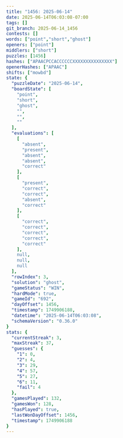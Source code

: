 ```yaml
---
title: "1456: 2025-06-14"
date: 2025-06-14T06:03:08-07:00
tags: []
git_branch: 2025-06-14_1456
contests: []
words: ["point","short","ghost"]
openers: ["point"]
middlers: ["short"]
puzzles: [1456]
hashes: ["APAACPCCACCCCCCXXXXXXXXXXXXXXX"]
openerHashes: ["APAAC"]
shifts: ["mowbd"]
state: {
  "puzzleDate": "2025-06-14",
  "boardState": [
    "point",
    "short",
    "ghost",
    "",
    "",
    ""
  ],
  "evaluations": [
    [
      "absent",
      "present",
      "absent",
      "absent",
      "correct"
    ],
    [
      "present",
      "correct",
      "correct",
      "absent",
      "correct"
    ],
    [
      "correct",
      "correct",
      "correct",
      "correct",
      "correct"
    ],
    null,
    null,
    null
  ],
  "rowIndex": 3,
  "solution": "ghost",
  "gameStatus": "WIN",
  "hardMode": true,
  "gameId": "692",
  "dayOffset": 1456,
  "timestamp": 1749906188,
  "datetime": "2025-06-14T06:03:08",
  "schemaVersion": "0.36.0"
}
stats: {
  "currentStreak": 3,
  "maxStreak": 37,
  "guesses": {
    "1": 0,
    "2": 4,
    "3": 29,
    "4": 57,
    "5": 27,
    "6": 11,
    "fail": 4
  },
  "gamesPlayed": 132,
  "gamesWon": 128,
  "hasPlayed": true,
  "lastWonDayOffset": 1456,
  "timestamp": 1749906188
}
---
```

<!-- more -->
